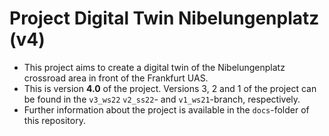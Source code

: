 # Project Digital Twin Nibelungenplatz (v4)

- This project aims to create a digital twin of the Nibelungenplatz crossroad area in front of the Frankfurt UAS.
- This is version **4.0** of the project. Versions 3, 2 and 1 of the project can be found in the `v3_ws22` `v2_ss22`- and `v1_ws21`-branch, respectively. 
- Further information about the project is available in the `docs`-folder of this repository.
